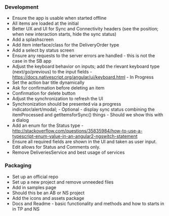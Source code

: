 ### Development 

- Ensure the app is usable when started offline
- All items are loaded at the initial 
- Better UX and UI for Sync and Connectivity headers (see the position; when new interaction starts, hide the sync status)
- Add a splashscreen
- Add item interface/class for the DeliveryOrder type
- Add a select by status screen
- Ensure any requests to the server errors are handled - this is not the case in the SB app 
- Adjust the keyboard behavior on inputs; add the rlevant keyboard type (next/go/previous) to the input fields - https://docs.nativescript.org/angular/ui/keyboard.html - In Progress
- Set the action bar title dynamically
- Ask for confirmation before deleting an item 
- Confirmation for delete button
- Adjust the synchronization to refresh the UI
- Synchronization should be presented via a progress indicator/alert/modal; - Optional - display sync status combining the itemProcessed and getItemsforSync() things - Should we show this with a dialog 
- Add an enum for the Status type - http://stackoverflow.com/questions/35835984/how-to-use-a-typescript-enum-value-in-an-angular2-ngswitch-statement
- Ensure all required fields are shown in the UI and taken as user input. Edit allows for Status and Comments only. 
- Remove DeliveriesService and best usage of services

### Packaging

- Set up an official repo 
- Set up a new project and remove unneeded files 
- Add in samples page 
- Should this be an AB or NS project 
- Add the icons and assets package 
- Docs and Readme - basic functionality and methods and how to starts in in TP and NS
